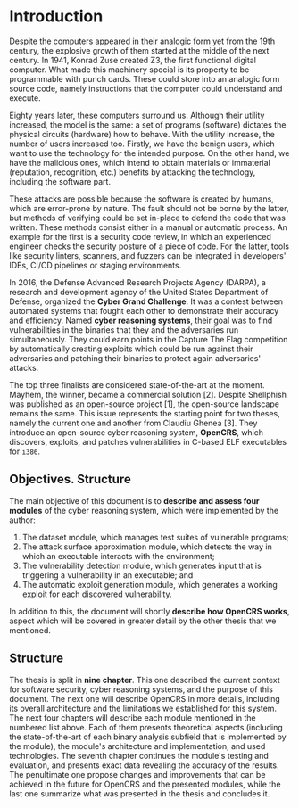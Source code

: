 # Introduction

Despite the computers appeared in their analogic form yet from the 19th century, the explosive growth of them started at the middle of the next century. In 1941, Konrad Zuse created Z3, the first functional digital computer. What made this machinery special is its property to be programmable with punch cards. These could store into an analogic form source code, namely instructions that the computer could understand and execute.

Eighty years later, these computers surround us. Although their utility increased, the model is the same: a set of programs (software) dictates the physical circuits (hardware) how to behave. With the utility increase, the number of users increased too. Firstly, we have the benign users, which want to use the technology for the intended purpose. On the other hand, we have the malicious ones, which intend to obtain materials or immaterial (reputation, recognition, etc.) benefits by attacking the technology, including the software part.

These attacks are possible because the software is created by humans, which are error-prone by nature. The fault should not be borne by the latter, but methods of verifying could be set in-place to defend the code that was written. These methods consist either in a manual or automatic process. An example for the first is a security code review, in which an experienced engineer checks the security posture of a piece of code. For the latter, tools like security linters, scanners, and fuzzers can be integrated in developers' IDEs, CI/CD pipelines or staging environments.

In 2016, the Defense Advanced Research Projects Agency (DARPA), a research and development agency of the United States Department of Defense, organized the **Cyber Grand Challenge**. It was a contest between automated systems that fought each other to demonstrate their accuracy and efficiency. Named **cyber reasoning systems**, their goal was to find vulnerabilities in the binaries that they and the adversaries run simultaneously. They could earn points in the Capture The Flag competition by automatically creating exploits which could be run against their adversaries and patching their binaries to protect again adversaries' attacks.

The top three finalists are considered state-of-the-art at the moment. Mayhem, the winner, became a commercial solution [2]. Despite Shellphish was published as an open-source project [1], the open-source landscape remains the same. This issue represents the starting point for two theses, namely the current one and another from Claudiu Ghenea [3]. They introduce an open-source cyber reasoning system, **OpenCRS**, which discovers, exploits, and patches vulnerabilities in C-based ELF executables for `i386`.

## Objectives. Structure

The main objective of this document is to **describe and assess four modules** of the cyber reasoning system, which were implemented by the author:

1. The dataset module, which manages test suites of vulnerable programs;
2. The attack surface approximation module, which detects the way in which an executable interacts with the environment;
3. The vulnerability detection module, which generates input that is triggering a vulnerability in an executable; and
4. The automatic exploit generation module, which generates a working exploit for each discovered vulnerability.

In addition to this, the document will shortly **describe how OpenCRS works**, aspect which will be covered in greater detail by the other thesis that we mentioned.

## Structure

The thesis is split in **nine chapter**. This one described the current context for software security, cyber reasoning systems, and the purpose of this document. The next one will describe OpenCRS in more details, including its overall architecture and the limitations we established for this system. The next four chapters will describe each module mentioned in the numbered list above. Each of them presents theoretical aspects (including the state-of-the-art of each binary analysis subfield that is implemented by the module), the module's architecture and implementation, and used technologies. The seventh chapter continues the module's testing and evaluation, and presents exact data revealing the accuracy of the results. The penultimate one propose changes and improvements that can be achieved in the future for OpenCRS and the presented modules, while the last one summarize what was presented in the thesis and concludes it.
